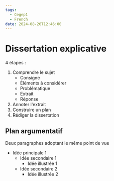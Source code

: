 ```yaml
---
tags:
  - Cegep1
  - French
date: 2024-08-26T12:46:00
---
```


# Dissertation explicative

4 étapes :

1. Comprendre le sujet
	- Consigne
	- Éléments à considérer
	- Problématique
	- Extrait
	- Réponse
1. Annoter l'extrait
2. Construire un plan
3. Rédiger la dissertation

## Plan argumentatif

Deux paragraphes adoptant le même point de vue

- Idée principale 1
	- Idée secondaire 1
		- Idée illustrée 1
	- Idée secondaire 2
		- Idée illustrée 2